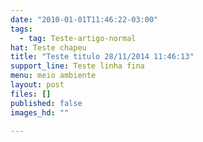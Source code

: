 ```yaml
---
date: "2010-01-01T11:46:22-03:00"
tags:
  - tag: Teste-artigo-normal
hat: Teste chapeu
title: "Teste titulo 28/11/2014 11:46:13"
support_line: Teste linha fina
menu: meio ambiente
layout: post
files: []
published: false
images_hd: ""

---
```

